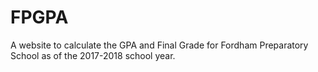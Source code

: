 # FPGPA
A website to calculate the GPA and Final Grade for Fordham Preparatory School as of the 2017-2018 school year.
